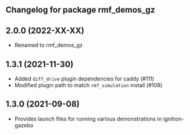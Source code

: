 ## Changelog for package rmf_demos_gz

2.0.0 (2022-XX-XX)
------------------
* Renamed to rmf_demos_gz

1.3.1 (2021-11-30)
------------------
* Added `diff_drive` plugin dependencies for caddy (#111)
* Modified plugin path to match `rmf_simulation` install (#108)

1.3.0 (2021-09-08)
------------------
* Provides launch files for running various demonstrations in ignition-gazebo

